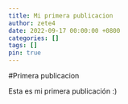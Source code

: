 ```yaml
---
title: Mi primera publicacion
author: zete4
date: 2022-09-17 00:00:00 +0800
categories: []
tags: []
pin: true
---
```


#Primera publicacion
 
Esta es mi primera publicación :)

